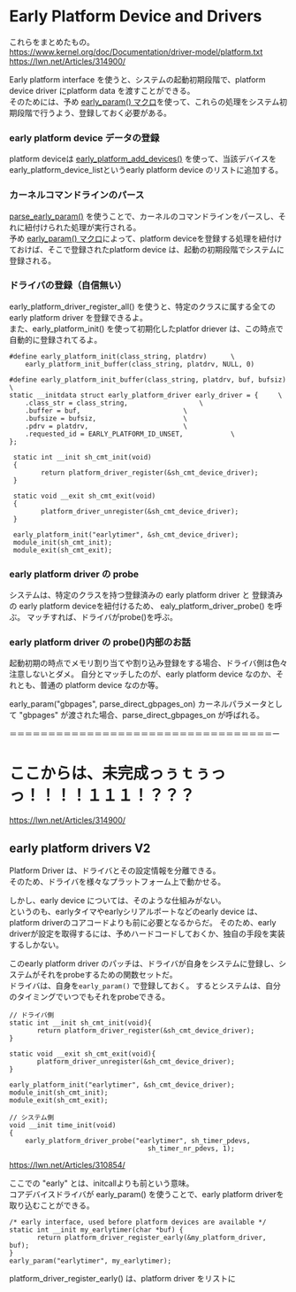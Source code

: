 # Early Platform Device and Drivers
これらをまとめたもの。   
https://www.kernel.org/doc/Documentation/driver-model/platform.txt  
https://lwn.net/Articles/314900/  

Early platform interface を使うと、システムの起動初期段階で、platform device driver にplatform data を渡すことができる。  
そのためには、予め [early_param() マクロ](https://github.com/mozomozo101/kernel_docs/blob/master/Architecture_specific_initializations.md)を使って、これらの処理をシステム初期段階で行うよう、登録しておく必要がある。

### early platform device データの登録  
platform deviceは
[early_platform_add_devices()](https://elixir.bootlin.com/linux/latest/source/drivers/base/platform.c#L1271) 
を使って、当該デバイスをearly_platform_device_listというearly platform device のリストに追加する。

### カーネルコマンドラインのパース
[parse_early_param()](https://github.com/mozomozo101/kernel_docs/blob/master/Architecture_specific_initializations.md)
を使うことで、カーネルのコマンドラインをパースし、それに紐付けられた処理が実行される。  
予め [early_param() マクロ](https://github.com/mozomozo101/kernel_docs/blob/master/Architecture_specific_initializations.md)によって、platform deviceを登録する処理を紐付けておけば、そこで登録されたplatform device は、起動の初期段階でシステムに登録される。


### ドライバの登録（自信無い）
early_platform_driver_register_all() を使うと、特定のクラスに属する全ての early platform driver を登録できるよ。  
また、early_platform_init() を使って初期化したplatfor driever は、この時点で自動的に登録されてるよ。  

```
#define early_platform_init(class_string, platdrv)		\
	early_platform_init_buffer(class_string, platdrv, NULL, 0)
	
#define early_platform_init_buffer(class_string, platdrv, buf, bufsiz)	\
static __initdata struct early_platform_driver early_driver = {		\
	.class_str = class_string,					\
	.buffer = buf,							\
	.bufsize = bufsiz,						\
	.pdrv = platdrv,						\
	.requested_id = EARLY_PLATFORM_ID_UNSET,			\
};	
```

```
 static int __init sh_cmt_init(void)
 {
        return platform_driver_register(&sh_cmt_device_driver);
 }
 
 static void __exit sh_cmt_exit(void)
 {
        platform_driver_unregister(&sh_cmt_device_driver);
 }
 
 early_platform_init("earlytimer", &sh_cmt_device_driver);
 module_init(sh_cmt_init);
 module_exit(sh_cmt_exit);
```

### early platform driver の probe
システムは、特定のクラスを持つ登録済みの early platform driver と 登録済みの early platform deviceを紐付けるため、 ealy_platform_driver_probe() を呼ぶ。
マッチすれば、ドライバがprobe()を呼ぶ。

### early platform driver の probe()内部のお話
起動初期の時点でメモリ割り当てや割り込み登録をする場合、ドライバ側は色々注意しないとダメ。
自分とマッチしたのが、early platform device なのか、それとも、普通の platform device なのか等。

early_param("gbpages", parse_direct_gbpages_on)
カーネルパラメータとして "gbpages" が渡された場合、parse_direct_gbpages_on が呼ばれる。


＝＝＝＝＝＝＝＝＝＝＝＝＝＝＝＝＝＝＝＝＝＝＝＝＝＝＝＝＝＝＝＝＝＝ー
# ここからは、未完成っぅｔぅっっ！！！！１１１！？？？

https://lwn.net/Articles/314900/

## early platform drivers V2
Platform Driver は、ドライバとその設定情報を分離できる。  
そのため、ドライバを様々なプラットフォーム上で動かせる。

しかし、early device については、そのような仕組みがない。  
というのも、earlyタイマやearlyシリアルポートなどのearly device は、platform driverのコアコードよりも前に必要となるからだ。
そのため、early driverが設定を取得するには、予めハードコードしておくか、独自の手段を実装するしかない。

このearly platform driver のパッチは、ドライバが自身をシステムに登録し、システムがそれをprobeするための関数セットだ。  
ドライバは、自身を`early_param()` で登録しておく。
するとシステムは、自分のタイミングでいつでもそれをprobeできる。

```
// ドライバ側
static int __init sh_cmt_init(void){
       return platform_driver_register(&sh_cmt_device_driver);
}

static void __exit sh_cmt_exit(void){
       platform_driver_unregister(&sh_cmt_device_driver);
}

early_platform_init("earlytimer", &sh_cmt_device_driver);
module_init(sh_cmt_init);
module_exit(sh_cmt_exit);

// システム側
void __init time_init(void)
{
    early_platform_driver_probe("earlytimer", sh_timer_pdevs,
                                   sh_timer_nr_pdevs, 1);
```







https://lwn.net/Articles/310854/

ここでの "early" とは、initcallよりも前という意味。  
コアデバイスドライバが early_param() を使うことで、early platform driverを取り込むことができる。  

```
/* early interface, used before platform devices are available */
static int __init my_earlytimer(char *buf) {
       return platform_driver_register_early(&my_platform_driver, buf);
}
early_param("earlytimer", my_earlytimer);
 ```
platform_driver_register_early() は、platform driver をリストに

